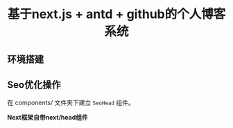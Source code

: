 <div align="center"><h1>基于next.js + antd + github的个人博客系统</h1></div>

## 环境搭建



## Seo优化操作

在 components/ 文件夹下建立 `SeoHead` 组件。

**Next框架自带next/head组件**































